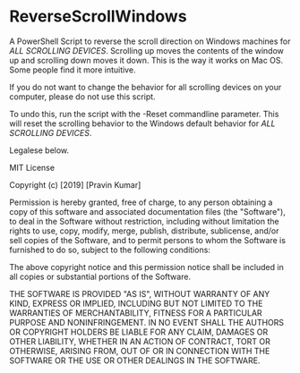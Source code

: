 # ReverseScrollWindows
A PowerShell Script to reverse the scroll direction on Windows machines for *ALL SCROLLING DEVICES*. Scrolling up moves the contents of the window up and scrolling down moves it down. This is the way it works on Mac OS. Some people find it more intuitive.

If you do not want to change the behavior for all scrolling devices on your computer, please do not use this script.

To undo this, run the script with the -Reset commandline parameter. This will reset the scrolling behavior to the Windows default behavior for *ALL SCROLLING DEVICES*.

Legalese below.

MIT License

Copyright (c) [2019] [Pravin Kumar]

Permission is hereby granted, free of charge, to any person obtaining a copy
of this software and associated documentation files (the "Software"), to deal
in the Software without restriction, including without limitation the rights
to use, copy, modify, merge, publish, distribute, sublicense, and/or sell
copies of the Software, and to permit persons to whom the Software is
furnished to do so, subject to the following conditions:

The above copyright notice and this permission notice shall be included in all
copies or substantial portions of the Software.

THE SOFTWARE IS PROVIDED "AS IS", WITHOUT WARRANTY OF ANY KIND, EXPRESS OR
IMPLIED, INCLUDING BUT NOT LIMITED TO THE WARRANTIES OF MERCHANTABILITY,
FITNESS FOR A PARTICULAR PURPOSE AND NONINFRINGEMENT. IN NO EVENT SHALL THE
AUTHORS OR COPYRIGHT HOLDERS BE LIABLE FOR ANY CLAIM, DAMAGES OR OTHER
LIABILITY, WHETHER IN AN ACTION OF CONTRACT, TORT OR OTHERWISE, ARISING FROM,
OUT OF OR IN CONNECTION WITH THE SOFTWARE OR THE USE OR OTHER DEALINGS IN THE
SOFTWARE.
